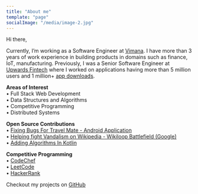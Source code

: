 ```yaml
---
title: "About me"
template: "page"
socialImage: "/media/image-2.jpg"
---
```


Hi there,

Currently, I’m working as a Software Engineer at [Vimana](https://govimana.com/). I have more than 3 years of work experience in building products in domains such as finance, IoT, manufacturing. Previously, I was a Senior Software Engineer at [Upwards Fintech](https://upwards.in/) where I worked on applications having more than 5 million users and 1 million+ [app downloads](https://play.google.com/store/apps/details?id=com.goupwards).

<b>Areas of Interest</b><br>
• Full Stack Web Development<br>
• Data Structures and Algorithms<br>
• Competitive Programming<br>
• Distributed Systems<br>

<b>Open Source Contributions</b><br>
• [Fixing Bugs For Travel Mate - Android Application](https://github.com/project-travel-mate/Travel-Mate/pulls?q=is%3Apr+is%3Aclosed+author%3Abhavyakaria)<br>
• [Helping fight Vandalism on Wikipedia - Wikiloop Battlefield (Google)](https://web.archive.org/web/20201016033148/https://github.com/google/wikiloop-battlefield/issues?q=is%3Aissue+author%3Abhavyakaria+is%3Aclosed)<br>
• [Adding Algorithms In Kotlin](https://web.archive.org/web/20201016033148/https://github.com/google/wikiloop-battlefield/issues?q=is%3Aissue+author%3Abhavyakaria+is%3Aclosed)<br>

<b>Competitive Programming</b><br>
• [CodeChef](https://www.codechef.com/users/parsifal)<br>
• [LeetCode](https://leetcode.com/bhavyakaria/)<br>
• [HackerRank](https://www.hackerrank.com/parsifal)<br>

Checkout my projects on [GitHub](https://github.com/bhavyakaria)<br>